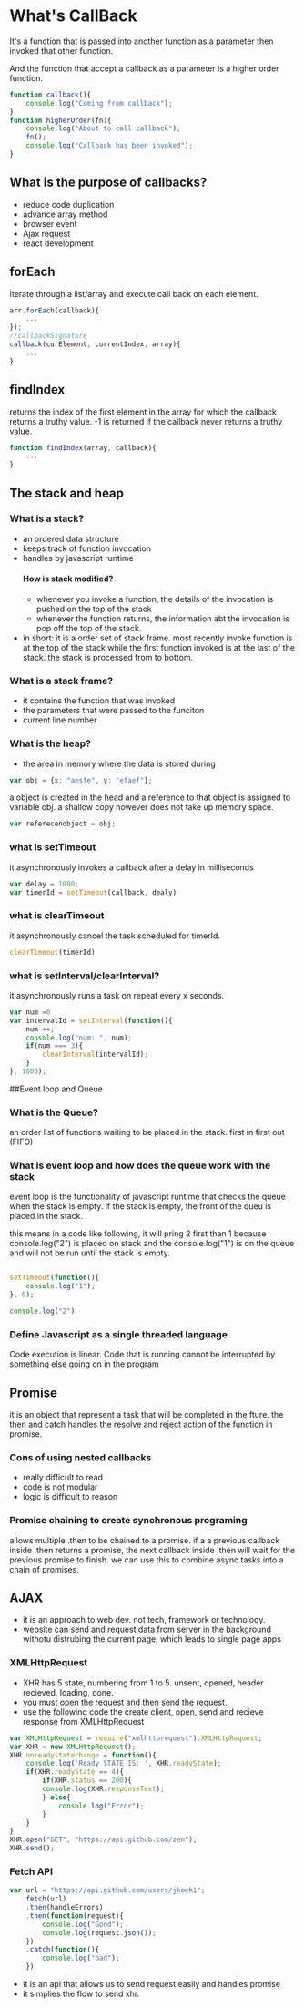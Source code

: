 # What's CallBack
It's a function that is passed into another function as a parameter then invoked that other function. 

And the function that accept a callback as a parameter is  a higher order function.

```javascript
function callback(){
    console.log("Coming from callback");
}
function higherOrder(fn){
    console.log("About to call callback");
    fn();
    console.log("Callback has been invoked");
}

```
## What is the purpose of callbacks?
- reduce code duplication
- advance array method
- browser event
- Ajax request
- react development


## forEach
Iterate through a list/array and execute call back on each element.
```javascript
arr.forEach(callback){
    ...
});
//callbackSignature
callback(curElement, currentIndex, array){
    ...
}

```

## findIndex
returns the index of the first element in the array for which the callback returns a truthy value. -1 is returned if the callback never returns a truthy value. 

```javascript
function findIndex(array, callback){
    ...
}

```

## The stack and heap
### What is a stack?
- an ordered data structure
- keeps track of function invocation
- handles by javascript runtime
    #### How is stack modified?
    - whenever you invoke a function, the details of the invocation is pushed on the top of the stack
    - whenever the function returns, the information abt the invocation is pop off the top of the stack. 
- in short: it is a order set of stack frame. most recently invoke function is at the top of the stack while the first function invoked is at the last of the stack. the stack is processed from to bottom. 
### What is a stack frame?
- it contains the function that was invoked
- the parameters that were passed to the funciton
- current line number

### What is the heap?
- the area in memory where the data is stored
during 
```javascript
var obj = {x: "aesfe", y: "efaef"};
```
a object is created in the head and a reference to that object is assigned to variable obj. 
a shallow copy however does not take up memory space. 

```javascript
var referecenobject = obj;
```
### what is setTimeout
it asynchronously invokes a callback after a delay in milliseconds
```javascript
var delay = 1000;
var timerId = setTimeout(callback, dealy)
```
### what is clearTimeout
it asynchronously cancel the task scheduled for timerId.
```javascript
clearTimeout(timerId)
```

### what is setInterval/clearInterval?
it asynchronously runs a task on repeat every x seconds. 
```javascript
var num =0
var intervalId = setInterval(function(){
    num ++;
    console.log("num: ", num);
    if(num === 3){
        clearInterval(intervalId);
    }
}, 1000);
```

##Event loop and Queue
### What is the Queue?
an order list of functions waiting to be placed in the stack. first in first out (FIFO)
### What is event loop and how does the queue work with the stack
event loop is the functionality of javascript runtime that checks the queue when the stack is empty. if the stack is empty, the front of the queu is placed in the stack. 

this means in a code like following, it will pring 2 first than 1 because console.log("2") is placed on stack and the  console.log("1") is on the queue and will not be run until the stack is empty.
```javascript

setTimeout(function(){
    console.log("1");
}, 0);

console.log("2")
```
### Define Javascript as a single threaded language
Code execution is linear. Code that is running cannot be interrupted by something else going on in the program

## Promise
it is an object that represent a task that will be completed in the fture. the then and catch handles the resolve and reject action of the function in promise. 

### Cons of using nested callbacks
- really difficult to read
- code is not modular
- logic is difficult to reason
### Promise chaining  to create synchronous programing
allows multiple .then to be chained to a promise. if a a previous callback inside .then returns a promise, the next callback inside .then will wait for the previous promise to finish. we can use this to combine async tasks into a chain of promises.

## AJAX
- it is an approach to web dev. not tech, framework or technology. 
- website can send and request data from server in the background withotu distrubing the current page, which leads to single page apps

### XMLHttpRequest
- XHR has 5 state, numbering from 1 to 5. unsent, opened, header recieved, loading, done. 
- you must open the request and then send the request.
- use the following code the create client, open, send and recieve response from XMLHttpRequest
```javascript
var XMLHttpRequest = require("xmlhttprequest").XMLHttpRequest;
var XHR = new XMLHttpRequest();
XHR.onreadystatechange = function(){
    console.log('Ready STATE IS: ', XHR.readyState);
    if(XHR.readyState == 4){
        if(XHR.status == 200){
        console.log(XHR.responseText);
        } else{
            console.log("Error");
        }
    }
}
XHR.open("GET", "https://api.github.com/zen");
XHR.send();
```
### Fetch API
``` javascript
var url = "https://api.github.com/users/jkoeh1";
    fetch(url)
    .then(handleErrors)
    .then(function(request){
        console.log("Good");
        console.log(request.json());
    })
    .catch(function(){
        console.log("bad");
    })
```
- it is an api that allows us to send request easily and handles promise
- it simplies the flow to send xhr.